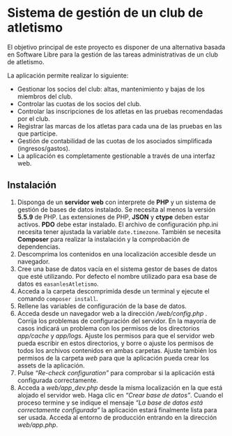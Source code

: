 Sistema de gestión de un club de atletismo
==========================================

El objetivo principal de este proyecto es disponer de una alternativa basada en Software Libre para la gestión de las tareas administrativas de un club de atletismo.

La aplicación permite realizar lo siguiente:

*    Gestionar los socios del club: altas, mantenimiento y bajas de los miembros del club.
*    Controlar las cuotas de los socios del club.
*    Controlar las inscripciones de los atletas en las pruebas recomendadas por el club.
*    Registrar las marcas de los atletas para cada una de las pruebas en las que participe.
*    Gestión de contabilidad de las cuotas de los asociados simplificada (ingresos/gastos).
*    La aplicación es completamente gestionable a través de una interfaz web.

Instalación
-----------

 1. Disponga de un **servidor web** con interprete de **PHP** y un sistema de gestión de bases de datos instalado.
Se necesita al menos la versión **5.5.9** de PHP. Las extensiones de PHP, **JSON** y **ctype** deben estar activos. **PDO** debe estar instalado. El archivo de configuración php.ini necesita tener ajustada la variable `date.timezone`.
También se necesita **Composer** para realizar la instalación y la comprobación de dependencias.
 2. Descomprima los contenidos en una localización accesible desde un navegador.
 3. Cree una base de datos vacía en el sistema gestor de bases de datos que esté utilizando. Por defecto el nombre utilizado para esa base de datos es `easanlesAtletismo`.
 4. Acceda a la carpeta descomprimida desde un terminal y ejecute
el comando `composer install`.
 5. Rellene las variables de configuración de la base de datos.
 6. Acceda desde un navegador web a la dirección */web/config.php* . Corrija los problemas de configuración del servidor. En la mayoría de casos indicará un problema con los permisos de los directorios *app/cache* y *app/logs*. Ajuste los permisos para que el servidor
web pueda escribir en estos directorios, y borre o ajuste los permisos de todos los archivos contenidos en ambas carpetas. Ajuste también los permisos de la carpeta *web* para que la aplicación pueda crear los assets de la aplicación.
 7. Pulse *“Re-check configuration”* para comprobar si la aplicación está configurada correctamente. 
 8. Acceda a *web/app_dev.php* desde la misma localización en la que está alojado el servidor web. Haga clic en *“Crear base de datos”*. Cuando el proceso termine y se indique el mensaje *“La base de datos está correctamente configurada”* la aplicación estará finalmente lista para ser usada. Acceda al entorno de producción entrando en la dirección *web/app.php*.

